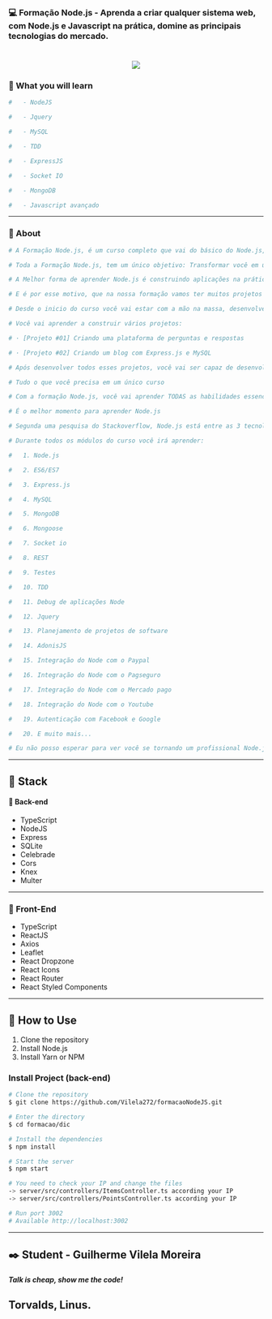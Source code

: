 ### :computer: Formação Node.js - Aprenda a criar qualquer sistema web, com Node.js e Javascript na prática, domine as principais tecnologias do mercado.

<h1 align="center">
    <img src="https://i.ibb.co/DkCSSZY/nodejs.jpg">
</h1>

### :scroll: What you will learn
```bash
#   - NodeJS

#   - Jquery

#   - MySQL

#   - TDD

#   - ExpressJS

#   - Socket IO

#   - MongoDB

#   - Javascript avançado
```
---
### :scroll: About
```bash
# A Formação Node.js, é um curso completo que vai do básico do Node.js, se aprofundado bastante no desenvolvimento web com Javascript para o back-end, com bibliotecas como Express.js, e bancos de dados como MongoDB e MySQL.

# Toda a Formação Node.js, tem um único objetivo: Transformar você em um desenvolvedor Node completo, que é capaz de desenvolver, testar e fazer deploy de aplicações reais.

# A Melhor forma de aprender Node.js é construindo aplicações na prática.

# E é por esse motivo, que na nossa formação vamos ter muitos projetos práticos que serão ensinados do zero.

# Desde o inicio do curso você vai estar com a mão na massa, desenvolvendo todos os tipos de projetos web com o Node.js e Javascript. Isso vai te dar experiência prática necessária para desenvolver seus próprios projetos.

# Você vai aprender a construir vários projetos:

# · [Projeto #01] Criando uma plataforma de perguntas e respostas

# · [Projeto #02] Criando um blog com Express.js e MySQL

# Após desenvolver todos esses projetos, você vai ser capaz de desenvolver qualquer tipo de aplicação web com Node.js e Javascript.

# Tudo o que você precisa em um único curso

# Com a formação Node.js, você vai aprender TODAS as habilidades essenciais para construção de qualquer aplicação web real. Tudo em um único curso.

# É o melhor momento para aprender Node.js

# Segunda uma pesquisa do Stackoverflow, Node.js está entre as 3 tecnologias back-end mais populares do mundo. Com muitas vagas de empregos disponíveis, com salários que chegam até 10.000 R$ por mês.

# Durante todos os módulos do curso você irá aprender:

#   1. Node.js

#   2. ES6/ES7

#   3. Express.js

#   4. MySQL

#   5. MongoDB

#   6. Mongoose

#   7. Socket io

#   8. REST

#   9. Testes

#   10. TDD

#   11. Debug de aplicações Node

#   12. Jquery

#   13. Planejamento de projetos de software

#   14. AdonisJS

#   15. Integração do Node com o Paypal

#   16. Integração do Node com o Pagseguro

#   17. Integração do Node com o Mercado pago

#   18. Integração do Node com o Youtube

#   19. Autenticação com Facebook e Google

#   20. E muito mais...

# Eu não posso esperar para ver você se tornando um profissional Node.js!
```
---

## :rocket: Stack

#### :japanese_ogre: Back-end
- TypeScript
- NodeJS
- Express
- SQLite
- Celebrade
- Cors
- Knex
- Multer
---
### :nail_care: Front-End
- TypeScript
- ReactJS
- Axios
- Leaflet
- React Dropzone
- React Icons
- React Router
- React Styled Components
---

## :wave: How to Use
1. Clone the repository
2. Install Node.js
3. Install Yarn or NPM

### Install Project (back-end)

```bash
# Clone the repository
$ git clone https://github.com/Vilela272/formacaoNodeJS.git

# Enter the directory
$ cd formacao/dic

# Install the dependencies
$ npm install

# Start the server
$ npm start

# You need to check your IP and change the files 
-> server/src/controllers/ItemsController.ts according your IP
-> server/src/controllers/PointsController.ts according your IP

# Run port 3002
# Available http://localhost:3002
```
---

## :black_nib: Student - Guilherme Vilela Moreira

##### Talk is cheap, show me the code!
Torvalds, Linus.
---